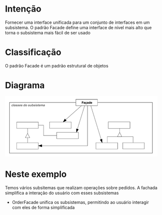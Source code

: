 # Intenção

Fornecer uma interface unificada para um conjunto de interfaces em um subsistema. O padrão
Facade define uma interface de nível mais alto que torna o subsistema mais fácil de ser usado

# Classificação

O padrão Facade é um padrão estrutural de objetos

# Diagrama

![img.png](diagrama.png)

# Neste exemplo

Temos vários subsitemas que realizam operações sobre pedidos. A fachada simplifica a interação
do usuário com esses subsistemas

- OrderFacade unifica os subsistemas, permitindo ao usuário interagir com eles de forma simplificada